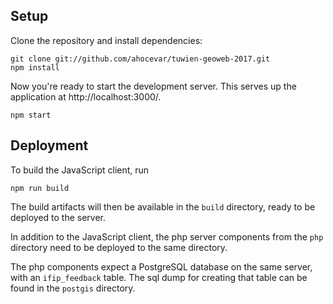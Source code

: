 ## Setup

Clone the repository and install dependencies:

    git clone git://github.com/ahocevar/tuwien-geoweb-2017.git
    npm install

Now you're ready to start the  development server.  This serves up the application at http://localhost:3000/.

    npm start

## Deployment

To build the JavaScript client, run

    npm run build

The build artifacts will then be available in the `build` directory, ready to be deployed to the server.

In addition to the JavaScript client, the php server components from the `php` directory need to be deployed to the same directory.

The php components expect a PostgreSQL database on the same server, with an `ifip_feedback` table. The sql dump for creating that table can be found in the `postgis` directory.
